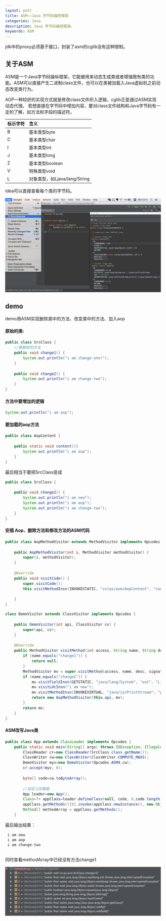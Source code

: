 ```yaml
---
layout: post
title: ASM——Java 字节码操控框架
categories: Java
description: Java 字节码操控框架。
keywords: ASM
---
```


jdk中的proxy必须基于接口，封装了asm的cglib没有这种限制。


## 关于ASM

ASM是一个Java字节码操纵框架，它能被用来动态生成类或者增强既有类的功能。ASM可以直接产生二进制class文件，也可以在类被加载入Java虚拟机之前动态改变类行为。

AOP一种较好的实现方式就是修改class文件织入逻辑，cglib正是通过ASM实现动态代理。 若想直接在字节码中增加内容，要对class文件结构和Java字节码有一定的了解，如方法和字段的描述符。


| 标示字符                      | 含义                                |
|:--------------------------|:--------------------------------------|
| B  | 基本类型byte  |
| C  | 基本类型char  |
| I  | 基本类型int  |
| J  | 基本类型long  |
| Z  | 基本类型boolean |
| V  | 特殊类型void |
| L  | 对象类型，如Ljava/lang/String |


idea可以直接查看每个类的字节码。

![](/images/posts/java/ASM-bytecode.jpeg)

##  demo
demo用ASM实现删除类中的方法、改变类中的方法、加入aop

#### 原始的类:

```java
public class SrcClass {
	//要删除的方法
    public void change1() {
        System.out.println("i am change-one!");
    }

    public void change2() {
        System.out.println("i am change-two");
    }
}     
```

#### 方法中要增加的逻辑
```java
System.out.println("i am aop");
```

#### 要加载的aop方法


```java
public class AopContent {

    public static void content(){
        System.out.println("i am aop");
    }
}
```
最后相当于要把SrcClass变成

```java
public class SrcClass {

    public void change2() {
   		System.out.println("i am new");
        System.out.println("i am aop");
        System.out.println("i am change-two");
    }
}       
```

#### 安插 Aop、删除方法和修改方法的ASM代码

```java
public class AopMethodVisitor extends MethodVisitor implements Opcodes {

    public AopMethodVisitor(int i, MethodVisitor methodVisitor) {
        super(i, methodVisitor);
    }

    @Override
    public void visitCode() {
        super.visitCode();
        this.visitMethodInsn(INVOKESTATIC, "cn/qs/asm/AopContent", "content", "()V", false);

    }
}       
```


```java
class DemoVisitor extends ClassVisitor implements Opcodes {

    public DemoVisitor(int api, ClassVisitor cv) {
        super(api, cv);
    }

    @Override
    public MethodVisitor visitMethod(int access, String name, String desc, String signature, String[] exceptions) {
        if (name.equals("change1")) {
            return null;
        }
        MethodVisitor mv = super.visitMethod(access, name, desc, signature, exceptions);
        if (name.equals("change2")) {
            mv.visitFieldInsn(GETSTATIC, "java/lang/System", "out", "Ljava/io/PrintStream;");
            mv.visitLdcInsn("i am new");
            mv.visitMethodInsn(INVOKEVIRTUAL, "java/io/PrintStream", "println", "(Ljava/lang/String;)V",false);
            return new AopMethodVisitor(this.api, mv);
        }
        return mv;
    }
}        
```


#### ASM改写Java类


```java
public class App extends ClassLoader implements Opcodes {
    public static void main(String[] args) throws IOException, IllegalAccessException, IllegalArgumentException, InvocationTargetException, SecurityException, InstantiationException, InvocationTargetException, NoSuchMethodException {
        ClassReader cr=new ClassReader(SrcClass.class.getName());
        ClassWriter cw=new ClassWriter(ClassWriter.COMPUTE_MAXS);
        DemoVisitor myv=new DemoVisitor(Opcodes.ASM4,cw);
        cr.accept(myv, 0);

        byte[] code=cw.toByteArray();

        //自定义加载器
        App loader=new App();
        Class<?> appClass=loader.defineClass(null, code, 0,code.length);
        appClass.getMethods()[0].invoke(appClass.newInstance(), new Object[]{});
        Method[] methodArray = appClass.getMethods();
    }       
```

最后输出结果：

```
 i am new
 i am aop
 i am change-two
 
```
同时查看methodArray中已经没有方法change1

![](/images/posts/java/ASM-method.jpeg)




